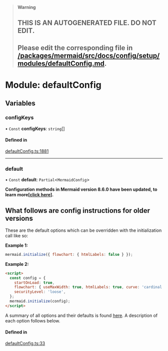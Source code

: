 > **Warning**
>
> ## THIS IS AN AUTOGENERATED FILE. DO NOT EDIT.
>
> ## Please edit the corresponding file in [/packages/mermaid/src/docs/config/setup/modules/defaultConfig.md](../../../../packages/mermaid/src/docs/config/setup/modules/defaultConfig.md).

# Module: defaultConfig

## Variables

### configKeys

• `Const` **configKeys**: `string`\[]

#### Defined in

[defaultConfig.ts:1881](https://github.com/mermaid-js/mermaid/blob/master/packages/mermaid/src/defaultConfig.ts#L1881)

---

### default

• `Const` **default**: `Partial`<`MermaidConfig`>

**Configuration methods in Mermaid version 8.6.0 have been updated, to learn more\[[click
here](8.6.0_docs.md)].**

## **What follows are config instructions for older versions**

These are the default options which can be overridden with the initialization call like so:

**Example 1:**

```js
mermaid.initialize({ flowchart: { htmlLabels: false } });
```

**Example 2:**

```html
<script>
  const config = {
    startOnLoad: true,
    flowchart: { useMaxWidth: true, htmlLabels: true, curve: 'cardinal' },
    securityLevel: 'loose',
  };
  mermaid.initialize(config);
</script>
```

A summary of all options and their defaults is found [here](#mermaidapi-configuration-defaults).
A description of each option follows below.

#### Defined in

[defaultConfig.ts:33](https://github.com/mermaid-js/mermaid/blob/master/packages/mermaid/src/defaultConfig.ts#L33)
